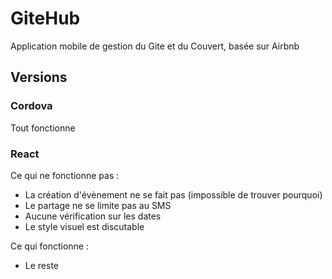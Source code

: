 # GiteHub

Application mobile de gestion du Gite et du Couvert, basée sur Airbnb

## Versions
### Cordova

Tout fonctionne

### React

Ce qui ne fonctionne pas :
-   La création d'évènement ne se fait pas (impossible de trouver pourquoi)
-   Le partage ne se limite pas au SMS
-   Aucune vérification sur les dates
-   Le style visuel est discutable

Ce qui fonctionne :
-   Le reste